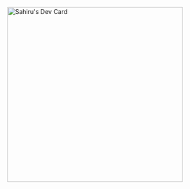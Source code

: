 <a href="https://app.daily.dev/web_3_0"><img src="https://api.daily.dev/devcards/37b1cfca8d964f8f9fd1bee6bce5f7c6.png?r=fe6" width="400" alt="Sahiru's Dev Card"/></a>
